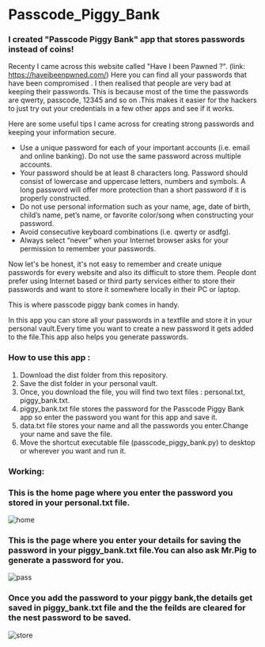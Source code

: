 # Passcode_Piggy_Bank
### I created "Passcode Piggy Bank" app that stores passwords instead of coins!

Recenty I came across this website called "Have I been Pawned ?". (link: https://haveibeenpwned.com/) 
Here you can find all your passwords that have been compromised . I then realised that people are very bad at keeping their passwords. This is because most of the time the passwords are qwerty, passcode, 12345 and so on .This makes it easier for the hackers to just try out your credentials in a few other apps and see if it works.

Here are some useful tips I came across for creating strong passwords and keeping your information secure.

* Use a unique password for each of your important accounts (i.e. email and online banking). Do not use the same password across multiple accounts.
* Your password should be at least 8 characters long. Password should consist of lowercase and uppercase letters, numbers and symbols. A long password will offer more protection than a short password if it is properly constructed.
* Do not use personal information such as your name, age, date of birth, child’s name, pet’s name, or favorite color/song when constructing your password.
* Avoid consecutive keyboard combinations (i.e. qwerty or asdfg).
* Always select “never” when your Internet browser asks for your permission to remember your passwords.

Now let's be honest, it's not easy to remember and create unique passwords for every website and also its difficult to store them. People dont prefer using Internet based or third party services either to store their passwords and want to store it somewhere locally in their PC or laptop.

This is where passcode piggy bank comes in handy.

In this app you can store all your passwords in a textfile and store it in your personal vault.Every time you want to create a new password it gets added to the file.This app also helps you generate passwords.

### How to use this app :
1. Download the dist folder from this repository.
2. Save the dist folder in your personal vault.
3. Once, you download the file, you will find two text files : personal.txt, piggy_bank.txt.
4. piggy_bank.txt file stores the password for the Passcode Piggy Bank app so enter the password you want for this app and save it.
5. data.txt file stores your name and all the passwords you enter.Change your name and save the file.
6. Move the shortcut executable file (passcode_piggy_bank.py) to desktop or wherever you want and run it.

### Working:

### This is the home page where you enter the password you stored in your personal.txt file.


![home](https://user-images.githubusercontent.com/76477365/119934830-10a93b00-bfa4-11eb-94d3-88f06c9bfdea.jpg)

### This is the page where you enter your details for saving the password in your piggy_bank.txt file.You can also ask Mr.Pig to generate a password for you.



![pass](https://user-images.githubusercontent.com/76477365/119937886-253c0200-bfa9-11eb-9599-9a5f5bba9dd6.jpg)


### Once you add the password to your piggy bank,the details get saved in piggy_bank.txt file and the the feilds are cleared for the nest password to be saved.


![store](https://user-images.githubusercontent.com/76477365/119937896-29681f80-bfa9-11eb-8ad4-a325585ccc99.jpg)



